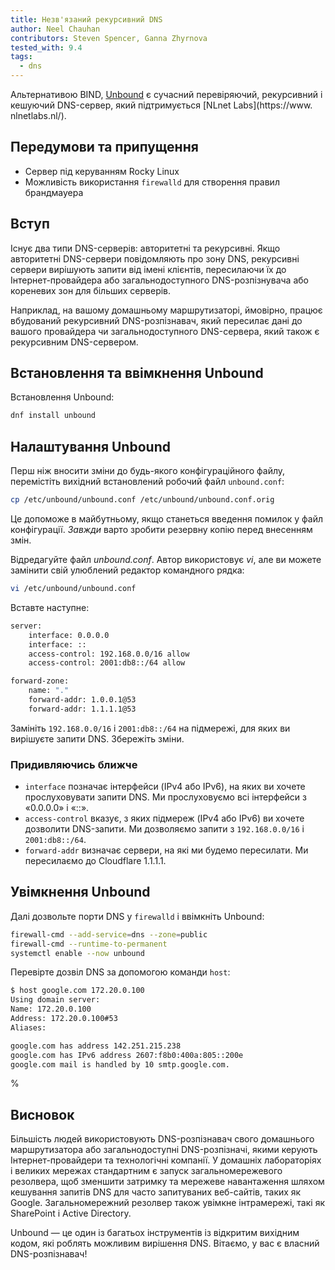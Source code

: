 ```yaml
---
title: Незв'язаний рекурсивний DNS
author: Neel Chauhan
contributors: Steven Spencer, Ganna Zhyrnova
tested_with: 9.4
tags:
  - dns
---
```


Альтернативою BIND, [Unbound](https://www.nlnetlabs.nl/projects/unbound/about/) є сучасний перевіряючий, рекурсивний і кешуючий DNS-сервер, який підтримується [NLnet Labs](https://www. nlnetlabs.nl/).

## Передумови та припущення

- Сервер під керуванням Rocky Linux
- Можливість використання `firewalld` для створення правил брандмауера

## Вступ

Існує два типи DNS-серверів: авторитетні та рекурсивні. Якщо авторитетні DNS-сервери повідомляють про зону DNS, рекурсивні сервери вирішують запити від імені клієнтів, пересилаючи їх до Інтернет-провайдера або загальнодоступного DNS-розпізнувача або кореневих зон для більших серверів.

Наприклад, на вашому домашньому маршрутизаторі, ймовірно, працює вбудований рекурсивний DNS-розпізнавач, який пересилає дані до вашого провайдера чи загальнодоступного DNS-сервера, який також є рекурсивним DNS-сервером.

## Встановлення та ввімкнення Unbound

Встановлення Unbound:

```bash
dnf install unbound
```

## Налаштування Unbound

Перш ніж вносити зміни до будь-якого конфігураційного файлу, перемістіть вихідний встановлений робочий файл `unbound.conf`:

```bash
cp /etc/unbound/unbound.conf /etc/unbound/unbound.conf.orig
```

Це допоможе в майбутньому, якщо станеться введення помилок у файл конфігурації. _Завжди_ варто зробити резервну копію перед внесенням змін.

Відредагуйте файл _unbound.conf_. Автор використовує _vi_, але ви можете замінити свій улюблений редактор командного рядка:

```bash
vi /etc/unbound/unbound.conf
```

Вставте наступне:

```bash
server:
    interface: 0.0.0.0
    interface: ::
    access-control: 192.168.0.0/16 allow
    access-control: 2001:db8::/64 allow

forward-zone:
    name: "."
    forward-addr: 1.0.0.1@53
    forward-addr: 1.1.1.1@53
```

Замініть `192.168.0.0/16` і `2001:db8::/64` на підмережі, для яких ви вирішуєте запити DNS. Збережіть зміни.

### Придивляючись ближче

- `interface` позначає інтерфейси (IPv4 або IPv6), на яких ви хочете прослуховувати запити DNS. Ми прослуховуємо всі інтерфейси з «0.0.0.0» і «::».
- `access-control` вказує, з яких підмереж (IPv4 або IPv6) ви хочете дозволити DNS-запити. Ми дозволяємо запити з `192.168.0.0/16` і `2001:db8::/64`.
- `forward-addr` визначає сервери, на які ми будемо пересилати. Ми пересилаємо до Cloudflare 1.1.1.1.

## Увімкнення Unbound

Далі дозвольте порти DNS у `firewalld` і ввімкніть Unbound:

```bash
firewall-cmd --add-service=dns --zone=public
firewall-cmd --runtime-to-permanent
systemctl enable --now unbound
```

Перевірте дозвіл DNS за допомогою команди `host`:

```bash
$ host google.com 172.20.0.100
Using domain server:
Name: 172.20.0.100
Address: 172.20.0.100#53
Aliases:

google.com has address 142.251.215.238
google.com has IPv6 address 2607:f8b0:400a:805::200e
google.com mail is handled by 10 smtp.google.com.
```

%

## Висновок

Більшість людей використовують DNS-розпізнавач свого домашнього маршрутизатора або загальнодоступні DNS-розпізначі, якими керують Інтернет-провайдери та технологічні компанії. У домашніх лабораторіях і великих мережах стандартним є запуск загальномережевого резолвера, щоб зменшити затримку та мережеве навантаження шляхом кешування запитів DNS для часто запитуваних веб-сайтів, таких як Google. Загальномережний резолвер також увімкне інтрамережі, такі як SharePoint і Active Directory.

Unbound — це один із багатьох інструментів із відкритим вихідним кодом, які роблять можливим вирішення DNS. Вітаємо, у вас є власний DNS-розпізнавач!

